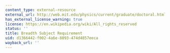 ```yaml
---
content_type: external-resource
external_url: http://web.mit.edu/physics/current/graduate/doctoral.html#breadth
has_external_license_warning: true
license: https://en.wikipedia.org/wiki/All_rights_reserved
status: ''
title: Breadth Subject Requirement
uid: d1366442-f002-4a6e-8093-474d4857eeca
wayback_url: ''
---
```

